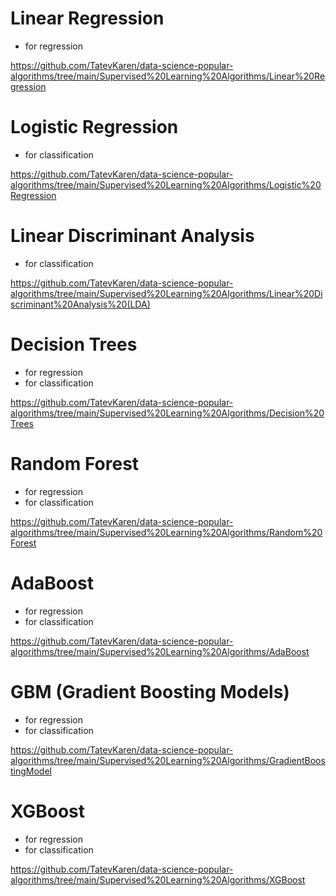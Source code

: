 # Linear Regression 
 - for regression

https://github.com/TatevKaren/data-science-popular-algorithms/tree/main/Supervised%20Learning%20Algorithms/Linear%20Regression


# Logistic Regression 
 - for classification

https://github.com/TatevKaren/data-science-popular-algorithms/tree/main/Supervised%20Learning%20Algorithms/Logistic%20Regression


# Linear Discriminant Analysis 
 - for classification 

https://github.com/TatevKaren/data-science-popular-algorithms/tree/main/Supervised%20Learning%20Algorithms/Linear%20Discriminant%20Analysis%20(LDA)


# Decision Trees
 - for regression
 - for classification 

https://github.com/TatevKaren/data-science-popular-algorithms/tree/main/Supervised%20Learning%20Algorithms/Decision%20Trees


# Random Forest
 - for regression
 - for classification 

https://github.com/TatevKaren/data-science-popular-algorithms/tree/main/Supervised%20Learning%20Algorithms/Random%20Forest


# AdaBoost
 - for regression
 - for classification 

https://github.com/TatevKaren/data-science-popular-algorithms/tree/main/Supervised%20Learning%20Algorithms/AdaBoost


# GBM (Gradient Boosting Models)
 - for regression
 - for classification 

https://github.com/TatevKaren/data-science-popular-algorithms/tree/main/Supervised%20Learning%20Algorithms/GradientBoostingModel


# XGBoost
 - for regression
 - for classification

https://github.com/TatevKaren/data-science-popular-algorithms/tree/main/Supervised%20Learning%20Algorithms/XGBoost
